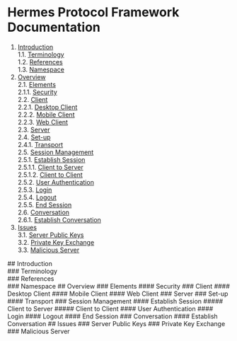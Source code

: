 # Hermes Protocol Framework Documentation
 1.	[Introduction](#Introduction)  
	1.1.	[Terminology](#Terminology)  
	1.2.	[References](#References)  
	1.3.	[Namespace](#Namespace)  
 2.	[Overview](#Overview)  
	2.1.	[Elements](#Elements)  
		2.1.1.	[Security](#Security)  
	2.2.	[Client](#Client)  
		2.2.1.	[Desktop Client](#Desktop-Client)  
		2.2.2.	[Mobile Client](#Mobile-Client)  
		2.2.3.	[Web Client](#Web-Client)  
	2.3.	[Server](#Server)  
	2.4. [Set-up](#Set-up)  
		2.4.1.	[Transport](#Transport)  
	2.5.	[Session Management](#Session-Management)  
		2.5.1.	[Establish Session](#Establish-Session)  
			2.5.1.1.	[Client to Server](#Client-to-Server)  
			2.5.1.2.	[Client to Client](#Client-to-Client)  
		2.5.2.	[User Authentication](#User-Authentication)  
		2.5.3.	[Login](#Login)  
		2.5.4.	[Logout](#Logout)  
		2.5.5.	[End Session](#End-Session)  
	2.6.	[Conversation](#Conversation)  
		2.6.1.	[Establish Conversation](#Establish-Conversation)  
 3.	[Issues](#Issues)  
	3.1.	[Server Public Keys](#Server-Public-Keys)  
	3.2.	[Private Key Exchange](#Private-Key-Exchange)  
	3.3.	[Malicious Server](#Malicious-Server)  
 
<div id='Introduction'/>
## Introduction

<div id='Terminology'/>
### Terminology

<div id='References'/>
### References

<div id='Namespace'/>
### Namespace

<idv id='Overview'/>
## Overview

<idv id='Elements'/>
### Elements

<idv id='Security'/>
#### Security

<idv id='Client'/>
### Client

<idv id='Desktop-Client'/>
#### Desktop Client

<idv id='Mobile-Client'/>
#### Mobile Client

<idv id='Web-Client'/>
#### Web Client

<idv id='Server'/>
### Server

<idv id='Set-up'/>
### Set-up

<idv id='Transport'/>
#### Transport

<idv id='Session-Management'/>
### Session Management

<idv id='Establish-Session'/>
#### Establish Session

<idv id='Client-to-Server'/>
##### Client to Server

<idv id='Client-to-Client'/>
##### Client to Client

<idv id='User-Authentication'/>
#### User Authentication

<idv id='Login'/>
#### Login

<idv id='Logout'/>
#### Logout

<idv id='End-Session'/>
#### End Session

<idv id='Conversation'/>
### Conversation

<idv id='Establish-Conversation'/>
#### Establish Conversation

<idv id='Issues'/>
## Issues

<idv id='Server-Public-Keys'/>
### Server Public Keys

<idv id='Private-Key-Exchange'/>
### Private Key Exchange

<idv id='Malicious-Server'/>
### Malicious Server